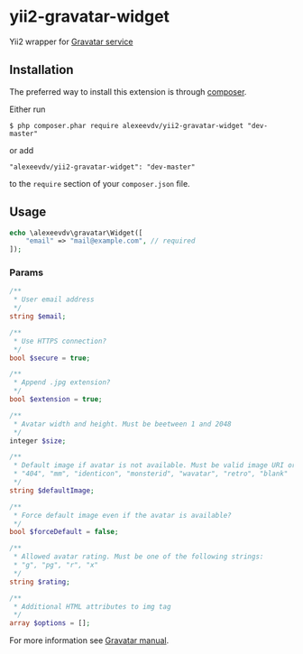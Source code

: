 yii2-gravatar-widget
====================

Yii2 wrapper for [Gravatar service](https://gravatar.com)

## Installation

The preferred way to install this extension is through [composer](http://getcomposer.org/download/).

Either run

```
$ php composer.phar require alexeevdv/yii2-gravatar-widget "dev-master"
```

or add

```
"alexeevdv/yii2-gravatar-widget": "dev-master"
```

to the ```require``` section of your `composer.json` file.

## Usage

```php
echo \alexeevdv\gravatar\Widget([
    "email" => "mail@example.com", // required
]);
```

### Params

```php
/**
 * User email address
 */
string $email;

/**
 * Use HTTPS connection?
 */
bool $secure = true;

/**
 * Append .jpg extension?
 */
bool $extension = true;

/**
 * Avatar width and height. Must be beetween 1 and 2048
 */
integer $size;

/**
 * Default image if avatar is not available. Must be valid image URI or one of the following strings:
 * "404", "mm", "identicon", "monsterid", "wavatar", "retro", "blank"
 */
string $defaultImage;

/**
 * Force default image even if the avatar is available?
 */
bool $forceDefault = false;

/**
 * Allowed avatar rating. Must be one of the following strings:
 * "g", "pg", "r", "x"
 */
string $rating;

/**
 * Additional HTML attributes to img tag
 */
array $options = [];

```

For more information see [Gravatar manual](https://ru.gravatar.com/site/implement/).

